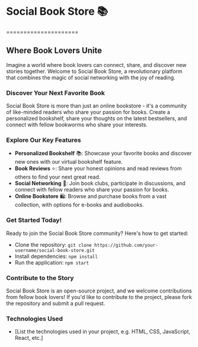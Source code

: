 # Social Book Store 📚
=====================

## Where Book Lovers Unite

Imagine a world where book lovers can connect, share, and discover new stories together. Welcome to Social Book Store, a revolutionary platform that combines the magic of social networking with the joy of reading.

### **Discover Your Next Favorite Book**

Social Book Store is more than just an online bookstore - it's a community of like-minded readers who share your passion for books. Create a personalized bookshelf, share your thoughts on the latest bestsellers, and connect with fellow bookworms who share your interests.

### **Explore Our Key Features**

* **Personalized Bookshelf** 📚: Showcase your favorite books and discover new ones with our virtual bookshelf feature.
* **Book Reviews** ⭐️: Share your honest opinions and read reviews from others to find your next great read.
* **Social Networking** 👥: Join book clubs, participate in discussions, and connect with fellow readers who share your passion for books.
* **Online Bookstore** 🛍️: Browse and purchase books from a vast collection, with options for e-books and audiobooks.

### **Get Started Today!**

Ready to join the Social Book Store community? Here's how to get started:

* Clone the repository: `git clone https://github.com/your-username/social-book-store.git`
* Install dependencies: `npm install`
* Run the application: `npm start`

### **Contribute to the Story**

Social Book Store is an open-source project, and we welcome contributions from fellow book lovers! If you'd like to contribute to the project, please fork the repository and submit a pull request.

### **Technologies Used**

* [List the technologies used in your project, e.g. HTML, CSS, JavaScript, React, etc.]
